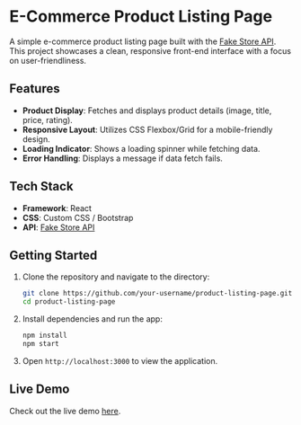 
# E-Commerce Product Listing Page

A simple e-commerce product listing page built with the [Fake Store API](https://fakestoreapi.com/). This project showcases a clean, responsive front-end interface with a focus on user-friendliness.

## Features

- **Product Display**: Fetches and displays product details (image, title, price, rating).
- **Responsive Layout**: Utilizes CSS Flexbox/Grid for a mobile-friendly design.
- **Loading Indicator**: Shows a loading spinner while fetching data.
- **Error Handling**: Displays a message if data fetch fails.

## Tech Stack

- **Framework**: React
- **CSS**: Custom CSS / Bootstrap
- **API**: [Fake Store API](https://fakestoreapi.com/)

## Getting Started

1. Clone the repository and navigate to the directory:

   ```bash
   git clone https://github.com/your-username/product-listing-page.git
   cd product-listing-page
   ```

2. Install dependencies and run the app:

   ```bash
   npm install
   npm start
   ```

3. Open `http://localhost:3000` to view the application.

## Live Demo

Check out the live demo [here](https://islam-run.surge.sh).
